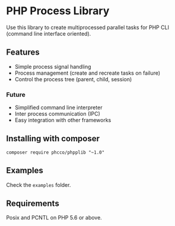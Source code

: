 # PHP Process Library

Use this library to create multiprocessed parallel tasks for PHP CLI (command line interface oriented).

## Features

- Simple process signal handling
- Process management (create and recreate tasks on failure)
- Control the process tree (parent, child, session)

### Future

- Simplified command line interpreter
- Inter process communication (IPC)
- Easy integration with other frameworks

## Installing with composer

    composer require phcco/phpplib "~1.0"

## Examples

Check the `examples` folder.

## Requirements

Posix and PCNTL on PHP 5.6 or above.